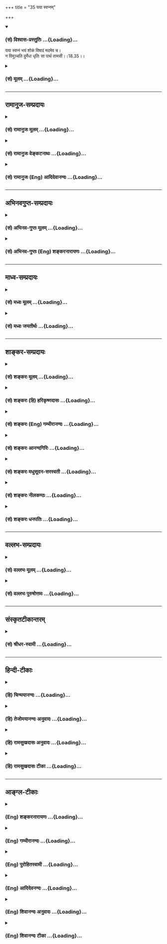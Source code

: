 +++
title = "35 यया स्वप्नम्"

+++
<div class="js_include" newlevelforh1="3" title="(सं) विश्वास-प्रस्तुतिः" unfilled url="/purANam/mahAbhAratam/06-bhIShma-parva/02-bhagavad-gItA-parva/saMskRtam/vishvAsa-prastutiH/18_moxa-saMnyAsa-yogaH/35_yayA_svapnam.md">
<details open><summary><h3>(सं) विश्वास-प्रस्तुतिः ...{Loading}...</h3></summary>

यया स्वप्नं भयं शोकं विषादं मदमेव च।  
न विमुञ्चति दुर्मेधा धृतिः सा पार्थ तामसी।।18.35।।
</details>
</div>
<div class="js_include collapsed" newlevelforh1="3" title="(सं) मूलम्" unfilled url="/purANam/mahAbhAratam/06-bhIShma-parva/02-bhagavad-gItA-parva/saMskRtam/mUlam/18_moxa-saMnyAsa-yogaH/35_yayA_svapnam.md">
<details><summary><h3>(सं) मूलम् ...{Loading}...</h3></summary>

यया स्वप्नं भयं शोकं विषादं मदमेव च।  
न विमुञ्चति दुर्मेधा धृतिः सा पार्थ तामसी।।18.35।।
</details>
</div>


_________________
## रामानुज-सम्प्रदायः
<div class="js_include collapsed" newlevelforh1="3" title="(सं) रामानुजः मूलम्" unfilled url="/purANam/mahAbhAratam/06-bhIShma-parva/02-bhagavad-gItA-parva/saMskRtam/rAmAnujaH/mUlam/18_moxa-saMnyAsa-yogaH/35_yayA_svapnam.md">
<details><summary><h3>(सं) रामानुजः मूलम् ...{Loading}...</h3></summary>

।।18.35।।**यया** धृत्या **स्वप्नं** निद्रां **मदं** विषयानुभवजनितं मदं
स्वप्नमदौ उद्दिश्य प्रवृत्ता मनःप्राणादीनां क्रियाः **दुर्मेधाः न
विमुञ्चति** धारयति। भयशोकविषादशब्दाः च भयशोकादिदायिविषयपराः तत्साधनभूताः
च भनःप्राणादिक्रियाः यया धारयते; **सा धृतिः तामसी।**

</details>
</div>
<div class="js_include collapsed" newlevelforh1="3" title="(सं) रामानुजः वेङ्कटनाथः" unfilled url="/purANam/mahAbhAratam/06-bhIShma-parva/02-bhagavad-gItA-parva/saMskRtam/rAmAnujaH/venkaTanAthaH/18_moxa-saMnyAsa-yogaH/35_yayA_svapnam.md">
<details><summary><h3>(सं) रामानुजः वेङ्कटनाथः ...{Loading}...</h3></summary>

  
  
।।18.35।। स्वप्नशब्दोऽत्र सुषुप्तेरप्युपलक्षक इत्यभिप्रायेणाऽऽह --
निद्रामिति। दैवागतोन्मादादिव्यवच्छेदाय दुर्नीतिमूलत्वं मदस्याऽत्र
दर्शयति -- विषयानुभवजनितमिति। अस्वाधीनानां स्वप्नादीनां कथं पुरुषेण
धारणं इति शङ्कायामत्राऽपि हेतुलक्षणा पूर्ववदित्याह --
स्वप्नमदावुद्दिश्येति। स्वप्नमदयोः सुखाभिमानास्पदतया भयादेः पृथक्कृत्य
व्याख्यानम्। धारणमेवात्र योक्तव्यत्वसूचनायन विमुञ्चति इत्युच्यत
इत्यभिप्रायेणाऽऽह -- न विमुञ्चति धारयतीति। न चात्र
भीरोर्धृतिर्विरुद्धेति वाच्यम्; आगाम्यनवेक्षणेन
दुर्मतेस्तद्धेत्वनुवर्तनपरत्वात्। भयदायिविषयो दुर्मानमूलप्रबलविरोधादिः
शोकदायी तु क्रोधादिमूलबन्धुवधादिः; विषाददायी तु वृथावित्तव्ययादिः।
दुर्मेधाः -- दुर्मेधस्त्वादित्यर्थः।  
  

</details>
</div>
<div class="js_include collapsed" newlevelforh1="3" title="(सं) रामानुजः (Eng) आदिदेवानन्दः" unfilled url="/purANam/mahAbhAratam/06-bhIShma-parva/02-bhagavad-gItA-parva/saMskRtam/rAmAnujaH/english/AdidevAnandaH/18_moxa-saMnyAsa-yogaH/35_yayA_svapnam.md">
<details><summary><h3>(सं) रामानुजः (Eng) आदिदेवानन्दः ...{Loading}...</h3></summary>

18.35 That Dhrti by which a foolish person does not give up, i.e.
persists in, sleep, and sensuous indulgence through the activities of
the mind, vital force etc., - that Dhrti is of the nature of Tamas. The
terms fear, grief and depression indicate the objects generating fear,
grief etc. That Dhrti by which one maintains the activities of the mind,
the vital force etc., as a means for these, is of the nature of Tamas.

</details>
</div>


_________________
## अभिनवगुप्त-सम्प्रदायः
<div class="js_include collapsed" newlevelforh1="3" title="(सं) अभिनव-गुप्तः मूलम्" unfilled url="/purANam/mahAbhAratam/06-bhIShma-parva/02-bhagavad-gItA-parva/saMskRtam/abhinava-guptaH/mUlam/18_moxa-saMnyAsa-yogaH/35_yayA_svapnam.md">
<details><summary><h3>(सं) अभिनव-गुप्तः मूलम् ...{Loading}...</h3></summary>

।।18.33 -- 18.35।। धृत्येत्यादि तामसी मतेत्यन्तम्।
मनःप्राणेन्द्रियक्रियाः योगेन धारयति यथा किं ममोपभोगादिभिः
सर्वथैवात्मारामो भूयासम्इति मन्वानः। प्रसङ्गेनेति -- न तथा अभिनिवेशेन।
निद्राकलहादिष्वेव यया सन्तोषं बध्नाति तत्परतया; सा तामसी धृतिः।

</details>
</div>
<div class="js_include collapsed" newlevelforh1="3" title="(सं) अभिनव-गुप्तः (Eng) शङ्करनारायणः" unfilled url="/purANam/mahAbhAratam/06-bhIShma-parva/02-bhagavad-gItA-parva/saMskRtam/abhinava-guptaH/english/shankaranArAyaNaH/18_moxa-saMnyAsa-yogaH/35_yayA_svapnam.md">
<details><summary><h3>(सं) अभिनव-गुप्तः (Eng) शङ्करनारायणः ...{Loading}...</h3></summary>

18.33-35 Dhrtya etc. upto Tamasi mata. One restrains the activities of
his mind, living breath and senses, with Yoga : i.e., thinking 'What is
the use for me by enjoying etc. ; Let me be delighted in the Self by all
means.' Conseently : not with much indulgence. That content whery one
fixes pleasure as his goal only in sleep, fight etc.-that content is of
the Tamas (Strand).

</details>
</div>


_________________
## माध्व-सम्प्रदायः
<div class="js_include collapsed" newlevelforh1="3" title="(सं) मध्वः मूलम्" unfilled url="/purANam/mahAbhAratam/06-bhIShma-parva/02-bhagavad-gItA-parva/saMskRtam/madhvaH/mUlam/18_moxa-saMnyAsa-yogaH/35_yayA_svapnam.md">
<details><summary><h3>(सं) मध्वः मूलम् ...{Loading}...</h3></summary>

।।18.35।। Sri Madhvacharya did not comment on this sloka.,

</details>
</div>
<div class="js_include collapsed" newlevelforh1="3" title="(सं) मध्वः जयतीर्थः" unfilled url="/purANam/mahAbhAratam/06-bhIShma-parva/02-bhagavad-gItA-parva/saMskRtam/madhvaH/jayatIrthaH/18_moxa-saMnyAsa-yogaH/35_yayA_svapnam.md">
<details><summary><h3>(सं) मध्वः जयतीर्थः ...{Loading}...</h3></summary>

।।18.35।। Sri Jayatirtha did not comment on this sloka.  
  

</details>
</div>


_________________
## शाङ्कर-सम्प्रदायः
<div class="js_include collapsed" newlevelforh1="3" title="(सं) शङ्करः मूलम्" unfilled url="/purANam/mahAbhAratam/06-bhIShma-parva/02-bhagavad-gItA-parva/saMskRtam/shankaraH/mUlam/18_moxa-saMnyAsa-yogaH/35_yayA_svapnam.md">
<details><summary><h3>(सं) शङ्करः मूलम् ...{Loading}...</h3></summary>

।।18.35।। --,**यया स्वप्नं** निद्रां **भयं** त्रासं **शोकं विषादं**
विषण्णतां **मदं** विषयसेवाम् आत्मनः बहुमन्यमानः मत्त इव मदम् **एव च**
मनसि नित्यमेव कर्तव्यरूपतया कुर्वन् न **विमुञ्चति** धारयत्येव
**दुर्मेधाः** कुत्सितमेधाः पुरुषः यः; तस्य **धृतिः** या; **सा तामसी
मता**।। गुणभेदेन क्रियाणां कारकाणां च त्रिविधो भेदः उक्तः। अथ इदानीं
फलस्य सुखस्य त्रिविधो भेदः उच्यते --,

</details>
</div>
<div class="js_include collapsed" newlevelforh1="3" title="(सं) शङ्करः (हि) हरिकृष्णदासः" unfilled url="/purANam/mahAbhAratam/06-bhIShma-parva/02-bhagavad-gItA-parva/saMskRtam/shankaraH/hindI/harikRShNadAsaH/18_moxa-saMnyAsa-yogaH/35_yayA_svapnam.md">
<details><summary><h3>(सं) शङ्करः (हि) हरिकृष्णदासः ...{Loading}...</h3></summary>

।।18.35।। जिस धृतिके द्वारा मनुष्य स्वप्न -- निद्रा; भय -- त्रास; शोक --
दुःख और मदको नहीं छोड़ता। अर्थात् विषयसेवनको ही अपने लिये बहुत बड़ा
पुरुषार्थ मानकर उन्मत्तकी भाँति मदको ही मनमें सदा कर्तव्यरूपसे समझता हुआ
जो कुत्सित बुद्धिवाला मनुष्य इन सबको नहीं छोड़ता। यानी धारण ही किये रहता
है। उसकी जो धृति है; वह तामसी मानी गयी है।

</details>
</div>
<div class="js_include collapsed" newlevelforh1="3" title="(सं) शङ्करः (Eng) गम्भीरानन्दः" unfilled url="/purANam/mahAbhAratam/06-bhIShma-parva/02-bhagavad-gItA-parva/saMskRtam/shankaraH/english/gambhIrAnandaH/18_moxa-saMnyAsa-yogaH/35_yayA_svapnam.md">
<details><summary><h3>(सं) शङ्करः (Eng) गम्भीरानन्दः ...{Loading}...</h3></summary>

18.35 That firmness is mata, considered to be; tamasi, born of tamas;
yaya, due to which; durmedha, a person with a corrupt intellect; na
vimuncati, does not give up-indeed, holds fast to; svapnam, sleep;
bhayam, fear; sokam, sorrow; visadam, despondency; eva ca, as also;
madam, sensuality, enjoyment of objects-mentally holding these as things
that must always be resorted to, considering them to be greatly
important to himself, like a drunkard thinking of wine. The threefold
division of action as also of agents according to the differences of the
gunas has been stated. After that, now is being stated the threefold
division of results and happiness:

</details>
</div>
<div class="js_include collapsed" newlevelforh1="3" title="(सं) शङ्करः आनन्दगिरिः" unfilled url="/purANam/mahAbhAratam/06-bhIShma-parva/02-bhagavad-gItA-parva/saMskRtam/shankaraH/AnandagiriH/18_moxa-saMnyAsa-yogaH/35_yayA_svapnam.md">
<details><summary><h3>(सं) शङ्करः आनन्दगिरिः ...{Loading}...</h3></summary>

।।18.35।। तामसीं धृतिं व्याचष्टे -- **ययेति।** शोकं प्रियवियोगनिमित्तं
संतापम्। विषण्णतामिन्द्रियाणां ग्लानिम्। विषयसेवा
कुमार्गप्रवृत्तेरुपलक्षणमुक्तं; स्वप्नादिमदान्तं सर्वमेव कर्तव्यतयात्मनो
बहु मन्यमानो मनसि नित्यमेव कुर्वन्दुर्मेधा न विमुञ्चति किंतु
धारयत्येवेति योजना।

</details>
</div>
<div class="js_include collapsed" newlevelforh1="3" title="(सं) शङ्करः मधुसूदन-सरस्वती" unfilled url="/purANam/mahAbhAratam/06-bhIShma-parva/02-bhagavad-gItA-parva/saMskRtam/shankaraH/madhusUdana-sarasvatI/18_moxa-saMnyAsa-yogaH/35_yayA_svapnam.md">
<details><summary><h3>(सं) शङ्करः मधुसूदन-सरस्वती ...{Loading}...</h3></summary>

।।18.35।। यया स्वप्नमिति। स्वप्नं निद्रां; भयं त्रासं; शोकं
इष्टवियोगनिमित्तं संतापं; विषादमिन्द्रियावसादं;
मदमशास्त्रीयविषयसेवोन्मुखत्वं च यया न विमुञ्चत्येव किंतु सदैव कर्तव्यतया
मन्यते दुर्मेधा विवेकासमर्था धृतिः सा पार्थ; तामसी।

</details>
</div>
<div class="js_include collapsed" newlevelforh1="3" title="(सं) शङ्करः नीलकण्ठः" unfilled url="/purANam/mahAbhAratam/06-bhIShma-parva/02-bhagavad-gItA-parva/saMskRtam/shankaraH/nIlakaNThaH/18_moxa-saMnyAsa-yogaH/35_yayA_svapnam.md">
<details><summary><h3>(सं) शङ्करः नीलकण्ठः ...{Loading}...</h3></summary>

।।18.35।। स्वप्नं निद्राम्। भयं त्रासम्। शोकं प्रसिद्धम्। विषादं
विषण्णताम्। मदमशास्त्रीयविषयसेवया चित्तस्य विवशत्वम्। एतान्न विमुञ्चति
धारयत्येव यया धत्या सा धृतिः पार्थ; तामसी।

</details>
</div>
<div class="js_include collapsed" newlevelforh1="3" title="(सं) शङ्करः धनपतिः" unfilled url="/purANam/mahAbhAratam/06-bhIShma-parva/02-bhagavad-gItA-parva/saMskRtam/shankaraH/dhanapatiH/18_moxa-saMnyAsa-yogaH/35_yayA_svapnam.md">
<details><summary><h3>(सं) शङ्करः धनपतिः ...{Loading}...</h3></summary>

।।18.35।। राजसीं धुतिं व्युत्पाद्य तामसीं तां व्युत्पादयति -- ययेत्ति।
दुर्मेधाः दुष्टा कुत्सिता मेधा बुद्धिर्यस्य स दुर्बुद्धिर्यया धृत्या
स्वप्नं निद्रां भयं त्रासं शोकं प्रियवियोगनिमित्तं संतापं विषादं
विषण्णतामिन्द्रियखिन्नतां विषयेसेवात्मनो बहुमन्यमानो मत्त इव यो मदमेव च
मनसि नित्यमेव कर्तव्यरुपतया कुर्वन्न विमुञ्चति धारयत्येव सा धृतिः पार्थ;
तामसी।

</details>
</div>


_________________
## वल्लभ-सम्प्रदायः
<div class="js_include collapsed" newlevelforh1="3" title="(सं) वल्लभः मूलम्" unfilled url="/purANam/mahAbhAratam/06-bhIShma-parva/02-bhagavad-gItA-parva/saMskRtam/vallabhaH/mUlam/18_moxa-saMnyAsa-yogaH/35_yayA_svapnam.md">
<details><summary><h3>(सं) वल्लभः मूलम् ...{Loading}...</h3></summary>

।।18.35।। यया स्वप्नमिति। स्वप्नादीन्न विमुञ्चति तान्प्रति प्रयुक्ता
मनःप्राणेन्द्रियक्रिया वा न विमुञ्चति।

</details>
</div>
<div class="js_include collapsed" newlevelforh1="3" title="(सं) वल्लभः पुरुषोत्तमः" unfilled url="/purANam/mahAbhAratam/06-bhIShma-parva/02-bhagavad-gItA-parva/saMskRtam/vallabhaH/puruShottamaH/18_moxa-saMnyAsa-yogaH/35_yayA_svapnam.md">
<details><summary><h3>(सं) वल्लभः पुरुषोत्तमः ...{Loading}...</h3></summary>

  
  
।।18.35।। तामसीमाह -- ययेति। दुर्मेधाः दुर्बुद्धिः यया आग्रहरूपया स्वप्नं
निद्रां मोहरूपां; भयं भगवदिच्छाज्ञानेन शत्रुचौरादिभ्यो मृत्युतो वा; शोकं
भगवत्कृतार्थस्यासमीचीनज्ञानेन चिन्तनं; विषादं सखेदं; मदं स्वाज्ञानरूपम्
-- एवकारेण मांसादिभक्षणं च -- न विमुञ्चति विशेषेण सदोषत्वज्ञानाभावेनापि
करणम् एवं या न त्यजति हे पार्थ सा धृतिस्तामसी निष्फलेत्यर्थः।  
  

</details>
</div>


_________________
## संस्कृतटीकान्तरम्
<div class="js_include collapsed" newlevelforh1="3" title="(सं) श्रीधर-स्वामी" unfilled url="/purANam/mahAbhAratam/06-bhIShma-parva/02-bhagavad-gItA-parva/saMskRtam/shrIdhara-svAmI/18_moxa-saMnyAsa-yogaH/35_yayA_svapnam.md">
<details><summary><h3>(सं) श्रीधर-स्वामी ...{Loading}...</h3></summary>

।।18.35।। तामसीं धृतिमाह **-- ययेति।** दुष्टा अविवेकबहुला मेधा यस्य स
दुर्मेधाः पुरुषः यया धृत्या स्वप्नादीन्न विमुञ्चति पुनःपुनरावर्तयति।
स्वप्नोऽत्र निद्रा। सा धृतिस्तामसी।

</details>
</div>


_________________
## हिन्दी-टीकाः
<div class="js_include collapsed" newlevelforh1="3" title="(हि) चिन्मयानन्दः" unfilled url="/purANam/mahAbhAratam/06-bhIShma-parva/02-bhagavad-gItA-parva/hindI/chinmayAnandaH/18_moxa-saMnyAsa-yogaH/35_yayA_svapnam.md">
<details><summary><h3>(हि) चिन्मयानन्दः ...{Loading}...</h3></summary>

।।18.35।। इस श्लोक में वर्णित तामसी धृति को समझना कठिन नहीं है; क्योंकि
हममें से अधिकांश लोगों की धृति इसी श्रेणी की है निद्रा भयादि को धारण
करने वाली धृति तामसी कही गयी है। स्वप्न यह शब्द उस मन की प्रक्षेपित
कल्पनाओं को इंगित करता है; जो प्राय निद्रावस्था में डूबा रहता है। अनुभव
की वह अवस्था स्वप्न है; जहाँ वास्तव में वस्तुओं का अभाव होते हुए भी
मनकल्पित मिथ्या विषयों का भोग होता है। तमोगुणी लोग बाह्य वस्तुओं पर अपने
मन के द्वारा सुन्दरता एवं सुख का आरोप करके फिर उनकी प्राप्ति के लिए
परिश्रम और संघर्षरत रहते हैं। भय ऐसे अविवेकी लोग व्यर्थ में ही अन्धकारमय
भविष्य की कल्पना करके उससे भयभीत होते हैं। संभव है कि वह भयप्रद घटना कभी
घटित ही न हो; किन्तु उसका काल्पनिक भय ही मनुष्य के सन्तुलन; संयम एवं
सन्तोष को नष्ट करने के लिए पर्याप्त होता है। हममें से कितने ही लोगों ने
इस प्रकार के भय का अनुभव अपने जीवन में किया होगा। कुछ लोगों को भय होता
है कि कल वे मरने वाले हैं; और प्रतिदिन वे पूर्व के समान ही स्वस्थ
व्यक्ति के रूप में ही जागते हैं मानसिक दृष्टि से; ऐसे लोग भयोन्माद के
रोगी होते हैं। और जिस दृढ़ता से वे इस भय ग्रन्थि को ग्रहण किये रहते हैं;
वह वास्तव में अपूर्व होती है। शोक; विषाद और मद मनुष्य की सार्मथ्य को
क्षीण करने वाले ये तीन कारण हैं। तामसी पुरुष इन्हें धारण करके एक प्रकार
की आन्तरिक रिक्तता और थकान का अनुभव करता है। अतीत में हुई अनिष्ट घटना का
मनुष्य को शोक होता है भविष्य को अन्धकारमय देखकर उसका मन विषाद से भर जाता
है और वर्तमान काल मे कामुकतापूर्ण अनैतिक जीवन का गर्व करने में ही मूढ़
पुरुष को मद का अनुभव होता है। उपर्युक्त स्वप्नादि पाँच जीवन मूल्यों को
धारण करने वाले पुरुष दुर्मेधा हैं और ऐसे पुरुषों की धृति तामसी कही जाती
है। इसके पश्चात्; अब; कर्म के फल सुख का वर्णन करते हैं; जो भी त्रिविध है।
भगवान् कहते हैं

</details>
</div>
<div class="js_include collapsed" newlevelforh1="3" title="(हि) तेजोमयानन्दः अनुवादः" unfilled url="/purANam/mahAbhAratam/06-bhIShma-parva/02-bhagavad-gItA-parva/hindI/tejomayAnandaH/anuvAdaH/18_moxa-saMnyAsa-yogaH/35_yayA_svapnam.md">
<details><summary><h3>(हि) तेजोमयानन्दः अनुवादः ...{Loading}...</h3></summary>

।।18.35।। हो पार्थ ! दुर्बुद्धि पुरुष जिस धारणा के द्वारा, स्वप्न, भय,
शोक, विषाद और मद को नहीं त्यागता है, वह धृति तामसी है।।

</details>
</div>
<div class="js_include collapsed" newlevelforh1="3" title="(हि) रामसुखदासः अनुवादः" unfilled url="/purANam/mahAbhAratam/06-bhIShma-parva/02-bhagavad-gItA-parva/hindI/rAmasukhadAsaH/anuvAdaH/18_moxa-saMnyAsa-yogaH/35_yayA_svapnam.md">
<details><summary><h3>(हि) रामसुखदासः अनुवादः ...{Loading}...</h3></summary>

।।18.35।। हे पार्थ ! दुष्ट बुद्धिवाला मनुष्य जिस धृतिके द्वारा निद्रा,
भय, चिन्ता, दुःख और घमण्डको भी नहीं छोड़ता, वह धृति तामसी है।

</details>
</div>
<div class="js_include collapsed" newlevelforh1="3" title="(हि) रामसुखदासः टीका" unfilled url="/purANam/mahAbhAratam/06-bhIShma-parva/02-bhagavad-gItA-parva/hindI/rAmasukhadAsaH/TIkA/18_moxa-saMnyAsa-yogaH/35_yayA_svapnam.md">
<details><summary><h3>(हि) रामसुखदासः टीका ...{Loading}...</h3></summary>

।।18.35।।***व्याख्या --***  **यया स्वप्नं भयं ৷৷. सा पार्थ तामसी --**
तामसी धारणशक्तिके द्वारा मनुष्य ज्यादा निद्रा; बाहर और भीतरका भय;
चिन्ता; दुःख और घमण्ड -- इनका त्याग नहीं करता; प्रत्युत इन सबमें रचापचा
रहता है। वह कभी ज्यादा नींदमें पड़ा रहता है; कभी मृत्यु; बीमारी; अपयश;
अपमान; स्वास्थ्य; धन आदिके भयसे भयभीत होता रहता है; कभी शोकचिन्तामें
डूबा रहता है; कभी दुःखमें मग्न रहता है और कभी अनुकूल पदार्थोंके मिलनेसे
घमण्डमें चूर रहता है। निद्रा; भय; शोक आदिके सिवाय प्रमाद; अभिमान; दम्भ;
द्वेष; ईर्ष्या आदि दुर्गुणोंको तथा हिंसा; दूसरोंका अपकार करना; उनको कष्ट
देना; उनके धनका किसी तरहसे अपहरण करना आदि दुराचोंको भी **एव च** पदोंसे
मान लेना चाहिये। इस प्रकार निद्रा; भय आदिको और दुर्गुणदुराचारोंको पकड़े
रहनेवाली अर्थात् उनको न छोड़नेवाली धृति तामसी होती है। भगवान्ने
तैंतीसवेंचौंतीसवें श्लोकोंमें **धारयते** पदसे सात्त्विक और राजस मनुष्यके
द्वारा क्रमशः सात्त्विकी और राजसी धृतिको धारण करनेकी बात कही है परन्तु
यहाँ तामस मनुष्यके द्वारा तामसी धृतिको धारण,करनेकी बात नहीं कही। कारण यह
है कि जिसकी बुद्धि बहुत ही दुष्टा है; जिसकी बुद्धिमें अज्ञता; मूढता भरी
हुई है; ऐसा मिलन अन्तःकरणवाला तामस मनुष्य निद्रा; भय; शोक आदि भावोंको
छोड़ता ही नहीं। वह उनमें स्वाभाविक ही रचापचा रहता है। सात्त्विकी; राजसी
और तामसी -- इन तीनों धृतियोंके वर्णनमें राजसी और तामसी धृतिमें तो क्रमशः
**फलाकाङ्क्षी** और **दुर्मेधाः** पदसे कर्ताका उल्लेख किया है; पर
सात्त्विकी धृतिमें कर्ताका उल्लेख किया ही नहीं। इसका कारण यह है कि
सात्त्विकी धृतिमें कर्ता निर्लिप्त रहता है अर्थात् उसमें कर्तृत्वका लेप
नहीं होता परन्तु राजसी और तामसी धृतिमें कर्ता लिप्त होता है।  
  
**विशेष बात**  
  
मानवशरीर विवेकप्रधान है। मनुष्य जो कुछ करता है; उसे वह विचारपूर्वक ही
करता है। वह ज्यों ही विचारपूर्वक काम करता है; त्यों ही विवेक ज्यादा
स्पष्ट प्रकट होता है। सात्त्विक मनुष्यकी धृति(धारणशक्ति) में यह विवेक
साफसाफ प्रकट होता है कि मुझे तो केवल परमात्माकी तरफ ही चलना है। राजस
मनुष्यकी धृतिमें संसारके पदार्थों और भोगोंमें रागकी प्रधानता होनेके कारण
विवेक वैसा स्पष्ट नहीं होता फिर भी इस लोकमें सुखआराम; मानआदर मिले और
परलोकमें अच्छी गति मिले; भोग मिले -- इस विषयमें विवेक काम करता है और
आचरण भी मर्यादाके अनुसार ही होता है। परन्तु तामस मनुष्यकी धृतिमें विवेक
बिलकुल ही दब जाता है। तामस भावोंमें उसकी इतनी दृढ़ता हो जाती है कि उसे
उन भावोंको धारण करनेकी आवश्यकता ही नहीं रहती। वह तो निद्रा; भय आदि
तामसभावोंमें ही रचापचा रहता है। पारमार्थिक मार्गमें क्रिया इतना काम नहीं
करती जितना अपना उद्देश्य काम करता है। स्थूल क्रियाकी प्रधानता
स्थूलशरीरमें; चिन्तनकी प्रधानता सूक्ष्मशरीरमें और स्थिरताकी प्रधानता
कारणशरीरमें होती है; यह सब क्रिया ही है। क्रिया तो शरीरोंमें होती है; पर
मेरेको तो केवल पारमार्थिक मार्गपर ही चलना है -- ऐसा उद्देश्य या लक्ष्य
स्वयं(चेतनस्वरूप) में ही रहता है। स्वयंमें जैसा लक्ष्य होता है; उसके
अनुसार स्वतः क्रियाएँ होती हैं। जो चीज स्वयंमें रहती है; वह कभी बदलती
नहीं। उस लक्ष्यकी दृढ़ताके लिये सात्त्विकी बुद्धिकी आवश्यकता है और
बुद्धिके निश्चयको अटल रखनेके लिये सात्त्विकी धृतिकी आवश्यकता है। इसलिये
यहाँ तीसवेंसे पैंतीसवें श्लोकतक कुल छः श्लोकोंमें छः बार **पार्थ**
सम्बोधनका प्रयोग करके भगवान् साधकमात्रके प्रतिनिधि अर्जुनको चेताते हैं
कि पृथानन्दन लौकिक वस्तुओं और व्यक्तियोंके लिये चिन्ता न करके तुम अपने
लक्ष्यको दृढ़तासे धारण किये रहो। अपनेमें कभी भी राजसतामसभाव न आने पायें
-- इसके लिये निरन्तर सजग रहो,***सम्बन्ध --***  मनुष्योंकी कर्मोंमें
प्रवृत्ति सुखके लोभसे ही होती है अर्थात् सुखकर्मसंग्रहमें हेतु है। अतः
आगेके चार श्लोकोंमें सुखके भेद बताते हैं।  
  

</details>
</div>


_________________
## आङ्ग्ल-टीकाः
<div class="js_include collapsed" newlevelforh1="3" title="(Eng) शङ्करनारायणः" unfilled url="/purANam/mahAbhAratam/06-bhIShma-parva/02-bhagavad-gItA-parva/english/shankaranArAyaNaH/18_moxa-saMnyAsa-yogaH/35_yayA_svapnam.md">
<details><summary><h3>(Eng) शङ्करनारायणः ...{Loading}...</h3></summary>

18.35. The content, whery a foolish man does not give up his sleep,
fear, grief, despondency and also arrogancethat content is deemed to be
of the Tamas (Strand).

</details>
</div>
<div class="js_include collapsed" newlevelforh1="3" title="(Eng) गम्भीरानन्दः" unfilled url="/purANam/mahAbhAratam/06-bhIShma-parva/02-bhagavad-gItA-parva/english/gambhIrAnandaH/18_moxa-saMnyAsa-yogaH/35_yayA_svapnam.md">
<details><summary><h3>(Eng) गम्भीरानन्दः ...{Loading}...</h3></summary>

18.35 That firmness is considered \[Some editions read partha in place
of mata (considered).-Tr.\] to be born of tamas due to which a person
with a corrupt intellect does not give up sleep, fear, sorrow,
despondency as also sensuality.

</details>
</div>
<div class="js_include collapsed" newlevelforh1="3" title="(Eng) पुरोहितस्वामी" unfilled url="/purANam/mahAbhAratam/06-bhIShma-parva/02-bhagavad-gItA-parva/english/purohitasvAmI/18_moxa-saMnyAsa-yogaH/35_yayA_svapnam.md">
<details><summary><h3>(Eng) पुरोहितस्वामी ...{Loading}...</h3></summary>

18.35 And that which clings perversely to false idealism, fear, grief,
despair and vanity is the product of Ignorance.

</details>
</div>
<div class="js_include collapsed" newlevelforh1="3" title="(Eng) आदिदेवनन्दः" unfilled url="/purANam/mahAbhAratam/06-bhIShma-parva/02-bhagavad-gItA-parva/english/AdidevanandaH/18_moxa-saMnyAsa-yogaH/35_yayA_svapnam.md">
<details><summary><h3>(Eng) आदिदेवनन्दः ...{Loading}...</h3></summary>

18.35 That Dhrti by which a foolish person does not give up sleep, fear,
grief, depression and passion, O Arjuna, is of the nature of Tamas.

</details>
</div>
<div class="js_include collapsed" newlevelforh1="3" title="(Eng) शिवानन्दः अनुवादः" unfilled url="/purANam/mahAbhAratam/06-bhIShma-parva/02-bhagavad-gItA-parva/english/shivAnandaH/anuvAdaH/18_moxa-saMnyAsa-yogaH/35_yayA_svapnam.md">
<details><summary><h3>(Eng) शिवानन्दः अनुवादः ...{Loading}...</h3></summary>

18.35 That, by which a stupid man does not abandon sleep, fear, grief,
despair and also conceit that firmness, O Arjuna, is Tamasic.

</details>
</div>
<div class="js_include collapsed" newlevelforh1="3" title="(Eng) शिवानन्दः टीका" unfilled url="/purANam/mahAbhAratam/06-bhIShma-parva/02-bhagavad-gItA-parva/english/shivAnandaH/TIkA/18_moxa-saMnyAsa-yogaH/35_yayA_svapnam.md">
<details><summary><h3>(Eng) शिवानन्दः टीका ...{Loading}...</h3></summary>

18.35 यया by which; स्वप्नम् sleep; भयम् fear; शोकम् grief; विषादम्
despair; मदम् conceit; एव indeed; च and; न not; विमुञ्चति abandons;
दुर्मेधाः a stupid man; धृतिः firmness; सा that; पार्थ O Arjuna; तामसी
Tamasic (dark).Commentary The man who is an embodiment of darkness is
made up of every possible kind of evil. He is very indolent and sinful.
He is inordinately addicted to sleep. He considers these to be only
proper. He experiences sorrow on account of his evil actions. As he is
very much attached to the body he entertains great fear. He is ever
discontented at heart. He is lustful and selfconceited. He does not know
how to behave. He is rude and insolent. He indulges much in sensual
pleasures.

</details>
</div>
